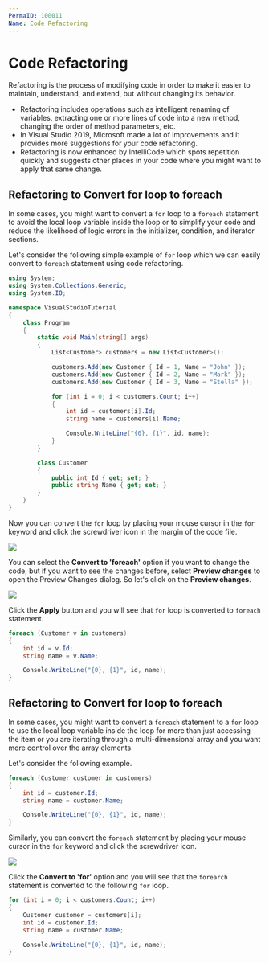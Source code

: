 ```yaml
---
PermaID: 100011
Name: Code Refactoring
---
```


# Code Refactoring

Refactoring is the process of modifying code in order to make it easier to maintain, understand, and extend, but without changing its behavior.

 - Refactoring includes operations such as intelligent renaming of variables, extracting one or more lines of code into a new method, changing the order of method parameters, etc.
 - In Visual Studio 2019, Microsoft made a lot of improvements and it provides more suggestions for your code refactoring.
 - Refactoring is now enhanced by IntelliCode which spots repetition quickly and suggests other places in your code where you might want to apply that same change.

## Refactoring to Convert for loop to foreach

In some cases, you might want to convert a `for` loop to a `foreach` statement to avoid the local loop variable inside the loop or to simplify your code and reduce the likelihood of logic errors in the initializer, condition, and iterator sections.

Let's consider the following simple example of `for` loop which we can easily convert to `foreach` statement using code refactoring.

```csharp
using System;
using System.Collections.Generic;
using System.IO;

namespace VisualStudioTutorial
{
    class Program
    {
        static void Main(string[] args)
        {
            List<Customer> customers = new List<Customer>();

            customers.Add(new Customer { Id = 1, Name = "John" });
            customers.Add(new Customer { Id = 2, Name = "Mark" });
            customers.Add(new Customer { Id = 3, Name = "Stella" });

            for (int i = 0; i < customers.Count; i++)
            {
                int id = customers[i].Id;
                string name = customers[i].Name;

                Console.WriteLine("{0}, {1}", id, name);
            }
        }

        class Customer
        {
            public int Id { get; set; }
            public string Name { get; set; }
        }
    }
}
```

Now you can convert the `for` loop by placing your mouse cursor in the `for` keyword and click the screwdriver icon in the margin of the code file.

<img src="images/code-refactoring-1.png">

You can select the **Convert to 'foreach'** option if you want to change the code, but if you want to see the changes before, select **Preview changes** to open the Preview Changes dialog. So let's click on the **Preview changes**.

<img src="images/code-refactoring-2.png">

Click the **Apply** button and you will see that `for` loop is converted to `foreach` statement.

```csharp
foreach (Customer v in customers)
{
    int id = v.Id;
    string name = v.Name;

    Console.WriteLine("{0}, {1}", id, name);
}
```


## Refactoring to Convert for loop to foreach

In some cases, you might want to convert a `foreach` statement to a `for` loop to use the local loop variable inside the loop for more than just accessing the item or you are iterating through a multi-dimensional array and you want more control over the array elements.

Let's consider the following example.

```csharp
foreach (Customer customer in customers)
{
    int id = customer.Id;
    string name = customer.Name;

    Console.WriteLine("{0}, {1}", id, name);
}
```

Similarly, you can convert the `foreach` statement by placing your mouse cursor in the `for` keyword and click the screwdriver icon.

<img src="images/code-refactoring-3.png">

Click the **Convert to 'for'** option and you will see that the `forearch` statement is converted to the following `for` loop.

```csharp
for (int i = 0; i < customers.Count; i++)
{
    Customer customer = customers[i];
    int id = customer.Id;
    string name = customer.Name;

    Console.WriteLine("{0}, {1}", id, name);
}
```  
